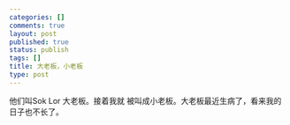 ```yaml
--- 
categories: []
comments: true
layout: post
published: true
status: publish
tags: []
title: 大老板，小老板
type: post
---
```

<div id="msgcns!3725CC0EE38B1F6!143" class="bvMsg">他们叫Sok Lor 大老板。接着我就 被叫成小老板。大老板最近生病了，看来我的日子也不长了。</div>
